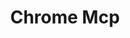 ---
created: '2025-09-16T15:05:15.650518'
modified: '2025-09-17T15:36:34.493639'
ship_factor: 5
subtype: mcp-servers
tags: []
title: Chrome Mcp
type: tool
version: 1
---